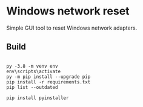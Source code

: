 # Windows network reset

Simple GUI tool to reset Windows network adapters.

## Build

```console

py -3.8 -m venv env
env\scripts\activate
py -m pip install --upgrade pip
pip install -r requirements.txt
pip list --outdated

pip install pyinstaller

```
